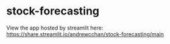 # stock-forecasting

View the app hosted by streamlit here: https://share.streamlit.io/andrewcchan/stock-forecasting/main
